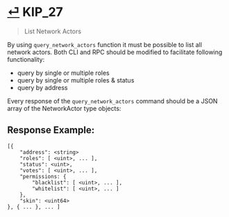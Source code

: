 # [⏎](README.md#Roadmap) KIP_27
> List Network Actors

By using `query_network_actors` function it must be possible to list all network actors. Both CLI and RPC should be modified to facilitate following functionality:
* query by single or multiple roles
* query by single or multiple roles & status
* query by address

Every response of the `query_network_actors` command should be a JSON array of the NetworkActor type objects:

## Response Example:
```
[{
    "address": <string>
    "roles": [ <uint>, ... ],
    "status": <uint>,
    "votes": [ <uint>, ... ],
    "permissions: {
        "blacklist": [ <uint>, ... ],
        "whitelist": [ <uint>, ... ]
    },
    "skin": <uint64>
}, { ... }, ... ]
```